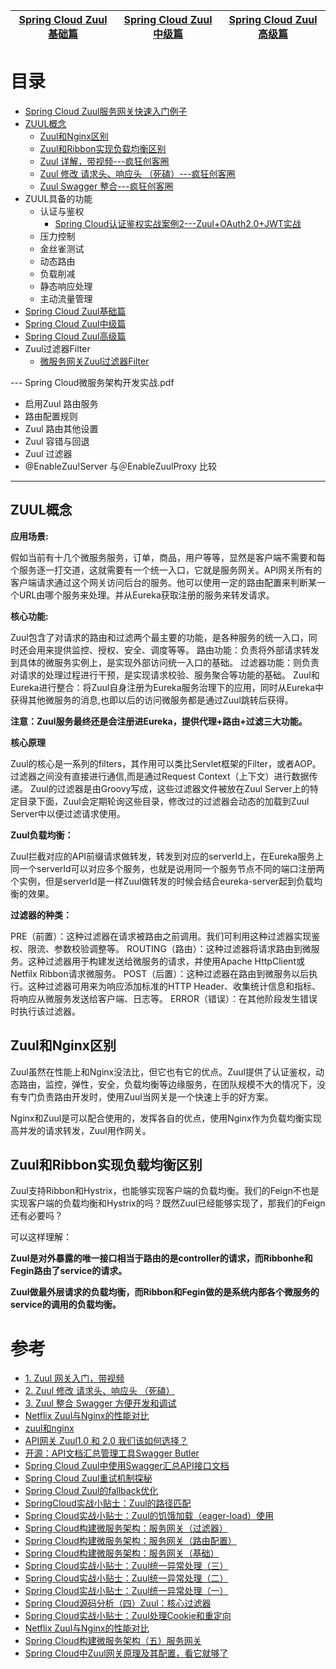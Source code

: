 [Spring Cloud Zuul基础篇](https://weread.qq.com/web/reader/71d32370716443e271df020k34132fc02293416a75f431d)|[Spring Cloud Zuul中级篇](https://weread.qq.com/web/reader/71d32370716443e271df020kd9d320f022ed9d4f495e456)|[Spring Cloud Zuul高级篇](https://weread.qq.com/web/reader/71d32370716443e271df020kb5332110237b53b3a3d68d2)|
---|---|---|


# 目录
* [Spring Cloud Zuul服务网关快速入门例子](https://mrbird.cc/Spring-Cloud-Zuul-Router.html)
* [ZUUL概念](#ZUUL概念)
  * [Zuul和Nginx区别](#Zuul和Nginx区别)
  * [Zuul和Ribbon实现负载均衡区别](#Zuul和Ribbon实现负载均衡区别)
  * [Zuul 详解，带视频---疯狂创客圈](https://www.cnblogs.com/crazymakercircle/p/12046484.html)
  * [Zuul 修改 请求头、响应头 （死磕）---疯狂创客圈](https://www.cnblogs.com/crazymakercircle/p/12037587.html)
  * [Zuul Swagger 整合---疯狂创客圈](https://www.cnblogs.com/crazymakercircle/p/12046131.html)
* ZUUL具备的功能
  * 认证与鉴权
    * [Spring Cloud认证鉴权实战案例2---Zuul+OAuth2.0+JWT实战](https://weread.qq.com/web/reader/71d32370716443e271df020k64232b60230642e92efb54c) 
  * 压力控制
  * 金丝雀测试
  * 动态路由
  * 负载削减
  * 静态响应处理
  * 主动流量管理
* [Spring Cloud Zuul基础篇](https://weread.qq.com/web/reader/71d32370716443e271df020k34132fc02293416a75f431d)
* [Spring Cloud Zuul中级篇](https://weread.qq.com/web/reader/71d32370716443e271df020kd9d320f022ed9d4f495e456)
* [Spring Cloud Zuul高级篇](https://weread.qq.com/web/reader/71d32370716443e271df020kb5332110237b53b3a3d68d2)
* Zuul过滤器Filter
  * [微服务网关Zuul过滤器Filter](https://www.cnblogs.com/Courage129/p/14517275.html)

--- Spring Cloud微服务架构开发实战.pdf

* 启用Zuul 路由服务
* 路由配置规则
* Zuul 路由其他设置
* Zuul 容错与回退
* Zuul 过滤器
* @EnableZuu!Server 与＠EnableZuulProxy 比较

---

## ZUUL概念

**应用场景:**

假如当前有十几个微服务服务，订单，商品，用户等等，显然是客户端不需要和每个服务逐一打交道，这就需要有一个统一入口，它就是服务网关。API网关所有的客户端请求通过这个网关访问后台的服务。他可以使用一定的路由配置来判断某一个URL由哪个服务来处理。并从Eureka获取注册的服务来转发请求。

**核心功能:**

Zuul包含了对请求的路由和过滤两个最主要的功能，是各种服务的统一入口，同时还会用来提供监控、授权、安全、调度等等。
路由功能：负责将外部请求转发到具体的微服务实例上，是实现外部访问统一入口的基础。
过滤器功能：则负责对请求的处理过程进行干预，是实现请求校验、服务聚合等功能的基础。
Zuul和Eureka进行整合：将Zuul自身注册为Eureka服务治理下的应用，同时从Eureka中获得其他微服务的消息,也即以后的访问微服务都是通过Zuul跳转后获得。

**注意：Zuul服务最终还是会注册进Eureka，提供代理+路由+过滤三大功能。**

**核心原理**

Zuul的核心是一系列的filters，其作用可以类比Servlet框架的Filter，或者AOP。
过滤器之间没有直接进行通信,而是通过Request Context（上下文）进行数据传递。
Zuul的过滤器是由Groovy写成，这些过滤器文件被放在Zuul Server上的特定目录下面，Zuul会定期轮询这些目录，修改过的过滤器会动态的加载到Zuul Server中以便过滤请求使用。

**Zuul负载均衡：**

Zuul拦截对应的API前缀请求做转发，转发到对应的serverId上，在Eureka服务上同一个serverId可以对应多个服务，也就是说用同一个服务节点不同的端口注册两个实例，但是serverId是一样Zuul做转发的时候会结合eureka-server起到负载均衡的效果。

**过滤器的种类：**

PRE（前置）：这种过滤器在请求被路由之前调用。我们可利用这种过滤器实现鉴权、限流、参数校验调整等。
ROUTING（路由）：这种过滤器将请求路由到微服务。这种过滤器用于构建发送给微服务的请求，并使用Apache HttpClient或Netfilx Ribbon请求微服务。
POST（后置）：这种过滤器在路由到微服务以后执行。这种过滤器可用来为响应添加标准的HTTP Header、收集统计信息和指标、将响应从微服务发送给客户端、日志等。
ERROR（错误）：在其他阶段发生错误时执行该过滤器。

## Zuul和Nginx区别

Zuul虽然在性能上和Nginx没法比，但它也有它的优点。Zuul提供了认证鉴权，动态路由，监控，弹性，安全，负载均衡等边缘服务，在团队规模不大的情况下，没有专门负责路由开发时，使用Zuul当网关是一个快速上手的好方案。

Nginx和Zuul是可以配合使用的，发挥各自的优点，使用Nginx作为负载均衡实现高并发的请求转发，Zuul用作网关。

## Zuul和Ribbon实现负载均衡区别

Zuul支持Ribbon和Hystrix，也能够实现客户端的负载均衡。我们的Feign不也是实现客户端的负载均衡和Hystrix的吗？既然Zuul已经能够实现了，那我们的Feign还有必要吗？

可以这样理解：

**Zuul是对外暴露的唯一接口相当于路由的是controller的请求，而Ribbonhe和Fegin路由了service的请求。**

**Zuul做最外层请求的负载均衡，而Ribbon和Fegin做的是系统内部各个微服务的service的调用的负载均衡。**



# 参考
* [1. Zuul 网关入门，带视频  ](https://www.cnblogs.com/crazymakercircle/p/12046484.html)
* [2. Zuul 修改 请求头、响应头 （死磕）](https://www.cnblogs.com/crazymakercircle/p/12037587.html)
* [3. Zuul 整合 Swagger 方便开发和调试](https://www.cnblogs.com/crazymakercircle/p/12046131.html)
* [Netflix Zuul与Nginx的性能对比](http://blog.didispace.com/zuul-vs-nginx-performance/)
* [zuul和nginx](https://zhuanlan.zhihu.com/p/37385481)
* [API网关 Zuul1.0 和 2.0 我们该如何选择？](http://blog.didispace.com/api-gateway-Zuul-1-zuul-2-how-to-choose/)
* [开源：API文档汇总管理工具Swagger Butler](http://blog.didispace.com/opensource-api-mgt-Swagger-Butler/)
* [Spring Cloud Zuul中使用Swagger汇总API接口文档](http://blog.didispace.com/Spring-Cloud-Zuul-use-Swagger-API-doc/)
* [Spring Cloud Zuul重试机制探秘](http://blog.didispace.com/spring-cloud-zuul-retry-detail/)
* [Spring Cloud Zuul的fallback优化](http://blog.didispace.com/spring-cloud-zuul-fallback-improve/)
* [SpringCloud实战小贴士：Zuul的路径匹配](http://blog.didispace.com/spring-cloud-tips-zuul-path-config/)
* [Spring Cloud实战小贴士：Zuul的饥饿加载（eager-load）使用](http://blog.didispace.com/spring-cloud-tips-zuul-eager/)
* [Spring Cloud构建微服务架构：服务网关（过滤器）](http://blog.didispace.com/spring-cloud-starter-dalston-6-3/)
* [Spring Cloud构建微服务架构：服务网关（路由配置）](http://blog.didispace.com/spring-cloud-starter-dalston-6-2/)
* [Spring Cloud构建微服务架构：服务网关（基础）](http://blog.didispace.com/spring-cloud-starter-dalston-6-1/)
* [Spring Cloud实战小贴士：Zuul统一异常处理（三）](http://blog.didispace.com/spring-cloud-zuul-exception-3/)
* [Spring Cloud实战小贴士：Zuul统一异常处理（二）](http://blog.didispace.com/spring-cloud-zuul-exception-2/)
* [Spring Cloud实战小贴士：Zuul统一异常处理（一）](http://blog.didispace.com/spring-cloud-zuul-exception/)
* [Spring Cloud源码分析（四）Zuul：核心过滤器](http://blog.didispace.com/spring-cloud-source-zuul/)
* [Spring Cloud实战小贴士：Zuul处理Cookie和重定向](http://blog.didispace.com/spring-cloud-zuul-cookie-redirect/)
* [Netflix Zuul与Nginx的性能对比](http://blog.didispace.com/zuul-vs-nginx-performance/)
* [Spring Cloud构建微服务架构（五）服务网关](http://blog.didispace.com/springcloud5/)
* [Spring Cloud中Zuul网关原理及其配置，看它就够了](https://developer.51cto.com/art/202104/658258.htm)
